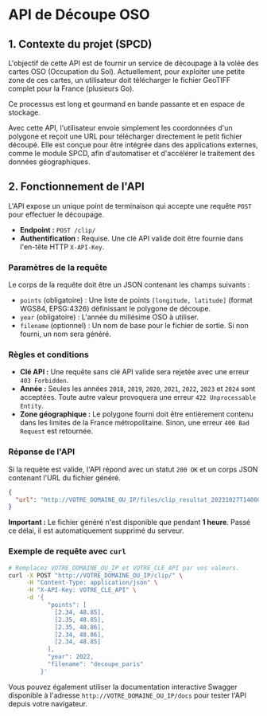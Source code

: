 
# API de Découpe OSO

## 1. Contexte du projet (SPCD)

L'objectif de cette API est de fournir un service de découpage à la volée des cartes OSO (Occupation du Sol). Actuellement, pour exploiter une petite zone de ces cartes, un utilisateur doit télécharger le fichier GeoTIFF complet pour la France (plusieurs Go).

Ce processus est long et gourmand en bande passante et en espace de stockage.

Avec cette API, l'utilisateur envoie simplement les coordonnées d'un polygone et reçoit une URL pour télécharger directement le petit fichier découpé. Elle est conçue pour être intégrée dans des applications externes, comme le module SPCD, afin d'automatiser et d'accélérer le traitement des données géographiques.

## 2. Fonctionnement de l'API

L'API expose un unique point de terminaison qui accepte une requête `POST` pour effectuer le découpage.

- **Endpoint :** `POST /clip/`
- **Authentification :** Requise. Une clé API valide doit être fournie dans l'en-tête HTTP `X-API-Key`.

### Paramètres de la requête

Le corps de la requête doit être un JSON contenant les champs suivants :

- `points` (obligatoire) : Une liste de points `[longitude, latitude]` (format WGS84, EPSG:4326) définissant le polygone de découpe.
- `year` (obligatoire) : L'année du millésime OSO à utiliser.
- `filename` (optionnel) : Un nom de base pour le fichier de sortie. Si non fourni, un nom sera généré.

### Règles et conditions

- **Clé API :** Une requête sans clé API valide sera rejetée avec une erreur `403 Forbidden`.
- **Année :** Seules les années `2018`, `2019`, `2020`, `2021`, `2022`, `2023` et `2024` sont acceptées. Toute autre valeur provoquera une erreur `422 Unprocessable Entity`.
- **Zone géographique :** Le polygone fourni doit être entièrement contenu dans les limites de la France métropolitaine. Sinon, une erreur `400 Bad Request` est retournée.

### Réponse de l'API

Si la requête est valide, l'API répond avec un statut `200 OK` et un corps JSON contenant l'URL du fichier généré.

```json
{
  "url": "http://VOTRE_DOMAINE_OU_IP/files/clip_resultat_20231027T140000Z_a1b2c3d4.tif"
}
```
**Important :** Le fichier généré n'est disponible que pendant **1 heure**. Passé ce délai, il est automatiquement supprimé du serveur.

### Exemple de requête avec `curl`

```bash
# Remplacez VOTRE_DOMAINE_OU_IP et VOTRE_CLE_API par vos valeurs.
curl -X POST "http://VOTRE_DOMAINE_OU_IP/clip/" \
     -H "Content-Type: application/json" \
     -H "X-API-Key: VOTRE_CLE_API" \
     -d '{
           "points": [
             [2.34, 48.85],
             [2.35, 48.85],
             [2.35, 48.86],
             [2.34, 48.86],
             [2.34, 48.85]
           ],
           "year": 2022,
           "filename": "decoupe_paris"
         }'
```
Vous pouvez également utiliser la documentation interactive Swagger disponible à l'adresse `http://VOTRE_DOMAINE_OU_IP/docs` pour tester l'API depuis votre navigateur.
